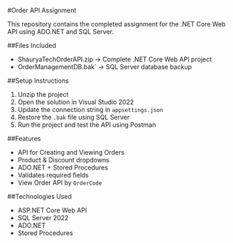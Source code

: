#Order API Assignment

This repository contains the completed assignment for the .NET Core Web API using ADO.NET and SQL Server.


##Files Included

- ShauryaTechOrderAPI.zip → Complete .NET Core Web API project
- OrderManagementDB.bak`  → SQL Server database backup


##Setup Instructions

1. Unzip the project
2. Open the solution in Visual Studio 2022
3. Update the connection string in `appsettings.json`
4. Restore the `.bak` file using SQL Server
5. Run the project and test the API using Postman

##Features

- API for Creating and Viewing Orders
- Product & Discount dropdowns
- ADO.NET + Stored Procedures
- Validates required fields
- View Order API by `OrderCode`

##Technologies Used

- ASP.NET Core Web API
- SQL Server 2022
- ADO.NET
- Stored Procedures
